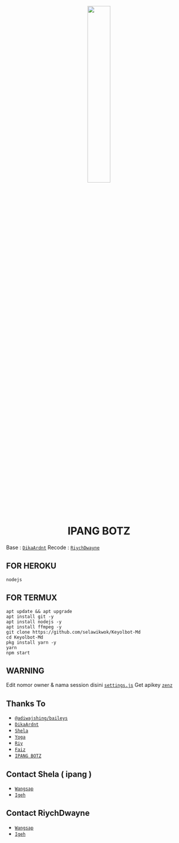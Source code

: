 <p align="center">
	<img src="https://telegra.ph/file/695d8d1ddb483aaf9a79e.jpg" width="35%" style="margin-left: auto;margin-right: auto;display: block;">
</p>
<h1 align="center">IPANG BOTZ</h1>

Base : [`DikaArdnt`](https://github.com/DikaArdnt)
Recode : [`RiychDwayne`](https://github.com/riychdwayne)

## FOR HEROKU
```
nodejs
```

## FOR TERMUX

```
apt update && apt upgrade
apt install git -y
apt install nodejs -y
apt install ffmpeg -y
git clone https://github.com/selawikwok/Keyolbot-Md
cd Keyolbot-Md
pkg install yarn -y
yarn
npm start
```

## WARNING

Edit nomor owner & nama session disini [`settings.js`](https://github.com/selawikwok/Keyolbot-Md/blob/master/settings.js)
Get apikey [`zenz`](https://zenzapi.xyz/pricing)

## Thanks To
* [`@adiwajshing/baileys`](https://github.com/adiwajshing/baileys)
* [`DikaArdnt`](https://github.com/DikaArdnt)
* [`Shela`](https://github.com/selawikwok)
* [`Yoga`](https://github.com/YogGanz)
* [`Riy`](https://github.com/riychdwayne)
* [`Faiz`](https://github.com/paizx)
* [`IPANG BOTZ`](https://github.com/ipang22222)

## Contact Shela ( ipang )
* [`Wangsap`](https://wa.me/6282136031499)
* [`Igeh`](https://instagram.com/irfantrio.sptra)

## Contact RiychDwayne
* [`Wangsap`](https://wa.me/6281575886399)
* [`Igeh`](https://instagram.com/riychh)

